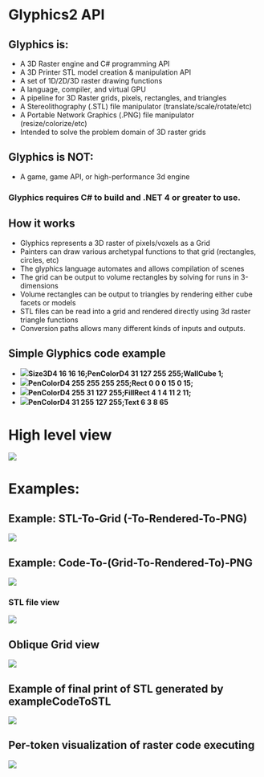 # Glyphics2 API

## Glyphics is:
*  A 3D Raster engine and C# programming API 
*  A 3D Printer STL model creation & manipulation API
*  A set of 1D/2D/3D raster drawing functions
*  A language, compiler, and virtual GPU
*  A pipeline for 3D Raster grids, pixels, rectangles, and triangles
*  A Stereolithography (.STL) file manipulator (translate/scale/rotate/etc)
*  A Portable Network Graphics (.PNG) file manipulator (resize/colorize/etc)
*  Intended to solve the problem domain of 3D raster grids
   
## Glyphics is NOT:
*  A game, game API, or high-performance 3d engine

### Glyphics requires C# to build and .NET 4 or greater to use.

## How it works
- Glyphics represents a 3D raster of pixels/voxels as a Grid
- Painters can draw various archetypal functions to that grid (rectangles, circles, etc)
- The glyphics language automates and allows compilation of scenes
- The grid can be output to volume rectangles by solving for runs in 3-dimensions
- Volume rectangles can be output to triangles by rendering either cube facets or models
- STL files can be read into a grid and rendered directly using 3d raster triangle functions
- Conversion paths allows many different kinds of inputs and outputs.

## Simple Glyphics code example
* ![](https://github.com/katascope/Glyphics/blob/master/Glyphics/Apps/Animator/Simple-1.PNG)**Size3D4 16 16 16;PenColorD4 31 127 255 255;WallCube 1;**
* ![](https://github.com/katascope/Glyphics/blob/master/Glyphics/Apps/Animator/Simple-2.PNG)**PenColorD4 255 255 255 255;Rect 0 0 0 15 0 15;**
* ![](https://github.com/katascope/Glyphics/blob/master/Glyphics/Apps/Animator/Simple-3.PNG)**PenColorD4 255 31 127 255;FillRect 4 1 4 11 2 11;**
* ![](https://github.com/katascope/Glyphics/blob/master/Glyphics/Apps/Animator/Simple-4.PNG)**PenColorD4 31 255 127 255;Text 6 3 8 65**

# High level view
![](http://i.imgur.com/KKtSuV0.png)

# Examples:

## Example: STL-To-Grid (-To-Rendered-To-PNG)
![](https://github.com/katascope/Glyphics/blob/master/Glyphics/Examples/ExampleSTLToGrid/test.png)

## Example: Code-To-(Grid-To-Rendered-To)-PNG
![](https://github.com/katascope/Glyphics/blob/master/Glyphics/Examples/ExampleCodeToPNG/Ascent.PNG)

### STL file view
![](http://i.imgur.com/LDqSVAF.png)

## Oblique Grid view
![](https://github.com/katascope/Glyphics/blob/master/Glyphics/Examples/ExampleCodeToSTL/preview.png)

## Example of final print of STL generated by exampleCodeToSTL
![](http://i.imgur.com/9wrotEK.png)

## Per-token visualization of raster code executing
![](https://github.com/katascope/Glyphics/blob/master/Glyphics/Apps/Animator/NexusAnim.gif)

